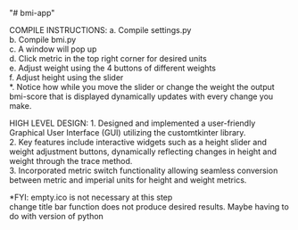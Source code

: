 "# bmi-app" 

COMPILE INSTRUCTIONS:
      a. Compile settings.py<br />
      b. Compile bmi.py<br />
      c. A window will pop up<br />
      d. Click metric in the top right corner for desired units<br />
      e. Adjust weight using the 4 buttons of different weights<br />
      f. Adjust height using the slider<br />
      *. Notice how while you move the slider or change the weight the output bmi-score that is displayed dynamically updates with every change you make.<br />

HIGH LEVEL DESIGN:
      1. Designed and implemented a user-friendly Graphical User Interface (GUI) utilizing the customtkinter library.<br />
      2. Key features include interactive widgets such as a height slider and weight adjustment buttons, dynamically reflecting changes in height and weight through the trace method.<br />
      3. Incorporated metric switch functionality allowing seamless conversion between metric and imperial units for height and weight metrics.<br />


*FYI: empty.ico is not necessary at this step<br />
      change title bar function does not produce desired results. Maybe having to do with version of python<br />



